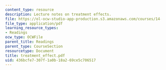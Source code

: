 ```yaml
---
content_type: resource
description: Lecture notes on treatment effects.
file: https://ol-ocw-studio-app-production.s3.amazonaws.com/courses/14-386-new-econometric-methods-spring-2007/436bcfe7307f1a0b18a269ce5c706517_treatment_effect.pdf
file_type: application/pdf
learning_resource_types:
- Readings
ocw_type: OCWFile
parent_title: Readings
parent_type: CourseSection
resourcetype: Document
title: treatment_effect.pdf
uid: 436bcfe7-307f-1a0b-18a2-69ce5c706517
---
```

